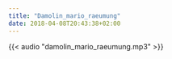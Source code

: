 ```yaml
---
title: "Damolin_mario_raeumung"
date: 2018-04-08T20:43:38+02:00
---
```


{{< audio "damolin_mario_raeumung.mp3" >}}